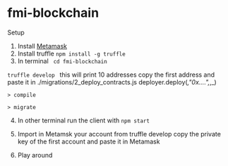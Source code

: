# fmi-blockchain

Setup
1. Install [Metamask](https://chrome.google.com/webstore/detail/metamask/nkbihfbeogaeaoehlefnkodbefgpgknn)
2. Install truffle `npm install -g truffle` 
3. In terminal 
` cd fmi-blockchain`

  `truffle develop ` this will print 10 addresses copy the first address and paste it in ./migrations/2_deploy_contracts.js deployer.deploy(_,"0x....",_,_)

  `> compile`
  
  `> migrate`

4. In other terminal run the client with
    `npm start`
5. Import in Metamsk your account from truffle develop copy the private key of the first account and paste it in Metamask

6. Play around